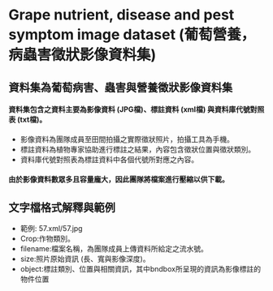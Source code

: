 # Grape nutrient, disease and pest symptom image dataset (葡萄營養，病蟲害徵狀影像資料集)
## 資料集為葡萄病害、蟲害與營養徵狀影像資料集
#### 資料集包含之資料主要為影像資料 (JPG檔)、標註資料 (xml檔) 與資料庫代號對照表 (txt檔)。 
* 影像資料為團隊成員至田間拍攝之實際徵狀照片，拍攝工具為手機。 
* 標註資料為植物專家協助進行標註之結果，內容包含徵狀位置與徵狀類別。 
* 資料庫代號對照表為標註資料中各個代號所對應之內容。 

#### 由於影像資料數眾多且容量龐大，因此團隊將檔案進行壓縮以供下載。

## 文字檔格式解釋與範例
* 範例: 57.xml/57.jpg 
* Crop:作物類別。
* filename:檔案名稱，為團隊成員上傳資料所給定之流水號。
* size:照片原始資訊 (長、寬與影像深度)。
* object:標註類別、位置與相關資訊，其中bndbox所呈現的資訊為影像標註的物件位置